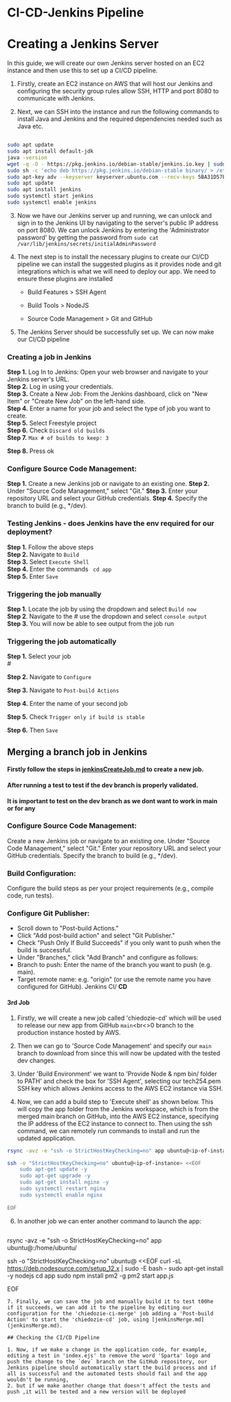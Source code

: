 # CI-CD-Jenkins Pipeline

# Creating a Jenkins Server

In this guide, we will create our own Jenkins server hosted on an EC2 instance and then use this to set up a CI/CD pipeline.

1. Firstly, create an EC2 instance on AWS that will host our Jenkins and configuring the security group rules allow SSH, HTTP and port 8080 to communicate with Jenkins.

2. Next, we can SSH into the instance and run the following commands to install Java and Jenkins and the required dependencies needed such as Java etc.

```bash

sudo apt update
sudo apt install default-jdk
java -version
wget -q -O - https://pkg.jenkins.io/debian-stable/jenkins.io.key | sudo apt-key add -
sudo sh -c 'echo deb https://pkg.jenkins.io/debian-stable binary/ > /etc/apt/sources.list.d/jenkins.list'
sudo apt-key adv --keyserver keyserver.ubuntu.com --recv-keys 5BA31D57EF5975CA
sudo apt update
sudo apt install jenkins
sudo systemctl start jenkins
sudo systemctl enable jenkins
```

3. Now we have our Jenkins server up and running, we can unlock and sign in to the Jenkins UI by navigating to the server's public IP address on port 8080. 
We can unlock Jenkins by entering the 'Administrator password' by getting the password from `sudo cat /var/lib/jenkins/secrets/initialAdminPassword`


4. The next step is to install the necessary plugins to create our CI/CD pipeline we can install the suggested plugins as it provides node and git integrations which is what we will need to deploy our app.
We need to ensure these plugins are installed


   - Build Features > SSH Agent

   - Build Tools > NodeJS

   - Source Code Management > Git and GitHub


8. The Jenkins Server should be successfully set up. We can now make our CI/CD pipeline 

### Creating a job in Jenkins

**Step 1.** Log In to Jenkins: Open your web browser and navigate to your Jenkins server's URL. <br>
**Step 2.** Log in using your credentials. <br>
**Step 3.** Create a New Job: From the Jenkins dashboard, click on "New Item" or "Create New Job" on the left-hand side. <br>
**Step 4.** Enter a name for your job and select the type of job you want to create. <br>
**Step 5.** Select Freestyle project <br>
**Step 6.** Check `Discard old builds` <br>
**Step 7.** `Max # of builds to keep: 3` <br>


**Step 8.** Press ok <br>
### Configure Source Code Management: 
**Step 1.** Create a new Jenkins job or navigate to an existing one.
**Step 2.** Under "Source Code Management," select "Git."
**Step 3.** Enter your repository URL and select your GitHub credentials.
**Step 4.** Specify the branch to build (e.g., */dev). 


### Testing Jenkins - does Jenkins have the env required for our deployment?

**Step 1.** Follow the above steps <br>
**Step 2.** Navigate to `Build` <br>
**Step 3.** Select `Execute Shell` <br>
**Step 4.** Enter the commands ` cd app` <br>
**Step 5.** Enter `Save` <br>

### Triggering the job manually

**Step 1.** Locate the job by using the dropdown and select `Build now` <br>
**Step 2**. Navigate to the # use the dropdown and select `console output` <br>
**Step 3.** You will now be able to see output from the job run

### Triggering the job automatically

**Step 1.** Select your job <br>#

**Step 2.** Navigate to `Configure`<br>

**Step 3.** Navigate to `Post-build Actions` <br>

**Step 4.** Enter the name of your second job <br>

**Step 5.** Check `Trigger only if build is stable` <br>

**Step 6.** Then `Save` <br>

## Merging a branch job in Jenkins

#### Firstly follow the steps in [jenkinsCreateJob.md](jenkinsCreateJob.md) to create a new job. 
#### After running a test to test if the dev branch is properly validated.
#### It is important to test on the dev branch as we dont want to work in main or for any 
### Configure Source Code Management: 
Create a new Jenkins job or navigate to an existing one.
Under "Source Code Management," select "Git."
Enter your repository URL and select your GitHub credentials.
Specify the branch to build (e.g., */dev). 

### Build Configuration:
Configure the build steps as per your project requirements (e.g., compile code, run tests).

### Configure Git Publisher:
- Scroll down to "Post-build Actions."
- Click "Add post-build action" and select "Git Publisher."
- Check "Push Only If Build Succeeds" if you only want to push when the build is successful.
- Under "Branches," click "Add Branch" and configure as follows:
- Branch to push: Enter the name of the branch you want to push (e.g. main).
- Target remote name: e.g. "origin" (or use the remote name you have configured for GitHub).
Jenkins CI/ **CD**

#### 3rd Job
1. Firstly, we will create a new job called 'chiedozie-cd' which will be used to release our new app  from GitHub `main`<br<>0 branch to the production instance hosted by AWS.

2. Then we can go to 'Source Code Management' and specify our `main` branch to download from since this will now be updated with the tested dev changes.

3. Under 'Build Environment' we want to 'Provide Node & npm bin/ folder to PATH' and check the box for 'SSH Agent', selecting our tech254.pem SSH key which allows Jenkins access to the AWS EC2 instance via SSH.

4. Now, we can add a build step to 'Execute shell' as shown below. This will copy the app folder from the Jenkins workspace, which is from the merged main branch on GitHub, into the AWS EC2 instance, specifying the IP address of the EC2 instance to connect to. Then using the ssh command, we can remotely run commands to install and run the updated application.
```bash
rsync -avz -e "ssh -o StrictHostKeyChecking=no" app ubuntu@<ip-of-instance>:/home/ubuntu/

ssh -o "StrictHostKeyChecking=no" ubuntu@<ip-of-instance> <<EOF
	sudo apt-get update -y
    sudo apt-get upgrade -y
    sudo apt-get install nginx -y
    sudo systemctl restart nginx 
    sudo systemctl enable nginx
    
EOF
```
6. In another job we can enter another command to launch the app:
   ```bash
rsync -avz -e "ssh -o StrictHostKeyChecking=no" app ubuntu@<ip-of-instance>:/home/ubuntu/

ssh -o "StrictHostKeyChecking=no" ubuntu@<ip-of-instance> <<EOF
curl -sL https://deb.nodesource.com/setup_12.x | sudo -E bash -
sudo apt-get install -y nodejs
cd app
sudo npm install pm2 -g
pm2 start app.js
    
EOF
```
7. Finally, we can save the job and manually build it to test t00he  if it succeeds, we can add it to the pipeline by editing our configuration for the 'chiedozie-ci-merge' job adding a 'Post-build Action' to start the 'chiedozie-cd' job, using [jenkinsMerge.md](jenkinsMerge.md).

## Checking the CI/CD Pipeline

1. Now, if we make a change in the application code, for example, editing a test in 'index.ejs' to remove the word 'Sparta' logo and push the change to the `dev` branch on the GitHub repository, our Jenkins pipeline should automatically start the build process and if all is successful and the automated tests should fail and the app wouldn't be running,
2. but if we make another change that doesn't affect the tests and push ,it will be tested and a new version will be deployed
